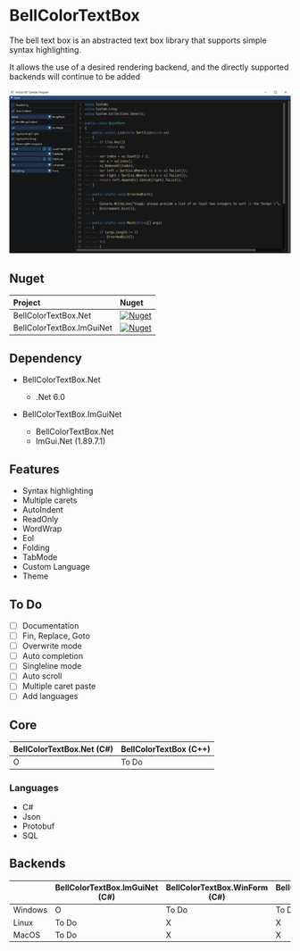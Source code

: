 # BellColorTextBox

The bell text box is an abstracted text box library that supports simple syntax highlighting.

It allows the use of a desired rendering backend, and the directly supported backends will continue to be added

![screenshot](https://github.com/kjs104901/BellColorTextBox/blob/main/Documents/screenshot.PNG)

## Nuget
| Project | Nuget |
| :-- | :-- |
| BellColorTextBox.Net  | [![Nuget](https://img.shields.io/nuget/v/BellColorTextBox.Net?logo=nuget)](https://www.nuget.org/packages/BellColorTextBox.Net) |
| BellColorTextBox.ImGuiNet | [![Nuget](https://img.shields.io/nuget/v/BellColorTextBox.ImGuiNet?logo=nuget)](https://www.nuget.org/packages/BellColorTextBox.ImGuiNet) |


## Dependency
- BellColorTextBox.Net
  - .Net 6.0

- BellColorTextBox.ImGuiNet
  - BellColorTextBox.Net
  - ImGui.Net (1.89.7.1)


## Features 
- Syntax highlighting 
- Multiple carets
- AutoIndent
- ReadOnly
- WordWrap
- Eol
- Folding
- TabMode
- Custom Language
- Theme

## To Do
- [ ] Documentation
- [ ] Fin, Replace, Goto
- [ ] Overwrite mode
- [ ] Auto completion
- [ ] Singleline mode
- [ ] Auto scroll
- [ ] Multiple caret paste
- [ ] Add languages

## Core
|BellColorTextBox.Net (C#)|BellColorTextBox (C++)|
|---|---|
|O|To Do|

### Languages
- C#
- Json
- Protobuf
- SQL

## Backends
||BellColorTextBox.ImGuiNet (C#)|BellColorTextBox.WinForm (C#)|BellColorTextBox.WPF (C#)|BellColorTextBox.ImGui (C++)|
|---|---|---|---|---|
|Windows|O|To Do|To Do|To Do|
|Linux|To Do|X|X|To Do|
|MacOS|To Do|X|X|To Do|